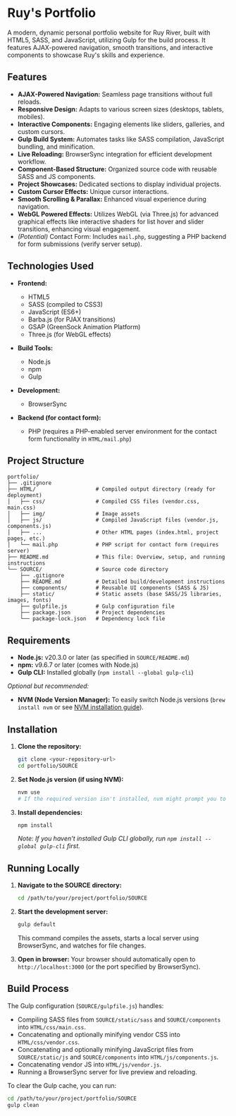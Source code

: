 # Ruy's Portfolio

A modern, dynamic personal portfolio website for Ruy River, built with HTML5, SASS, and JavaScript, utilizing Gulp for the build process. It features AJAX-powered navigation, smooth transitions, and interactive components to showcase Ruy's skills and experience.

## Features

- **AJAX-Powered Navigation:** Seamless page transitions without full reloads.
- **Responsive Design:** Adapts to various screen sizes (desktops, tablets, mobiles).
- **Interactive Components:** Engaging elements like sliders, galleries, and custom cursors.
- **Gulp Build System:** Automates tasks like SASS compilation, JavaScript bundling, and minification.
- **Live Reloading:** BrowserSync integration for efficient development workflow.
- **Component-Based Structure:** Organized source code with reusable SASS and JS components.
- **Project Showcases:** Dedicated sections to display individual projects.
- **Custom Cursor Effects:** Unique cursor interactions.
- **Smooth Scrolling & Parallax:** Enhanced visual experience during navigation.
- **WebGL Powered Effects:** Utilizes WebGL (via Three.js) for advanced graphical effects like interactive shaders for list hover and slider transitions, enhancing visual engagement.
- *(Potential)* Contact Form: Includes `mail.php`, suggesting a PHP backend for form submissions (verify server setup).

## Technologies Used

- **Frontend:**
  - HTML5
  - SASS (compiled to CSS3)
  - JavaScript (ES6+)
  - Barba.js (for PJAX transitions)
  - GSAP (GreenSock Animation Platform)
  - Three.js (for WebGL effects)

- **Build Tools:**
  - Node.js
  - npm
  - Gulp
- **Development:**
  - BrowserSync
- **Backend (for contact form):**
  - PHP (requires a PHP-enabled server environment for the contact form functionality in `HTML/mail.php`)

## Project Structure

```
portfolio/
├── .gitignore
├── HTML/                   # Compiled output directory (ready for deployment)
│   ├── css/                # Compiled CSS files (vendor.css, main.css)
│   ├── img/                # Image assets
│   ├── js/                 # Compiled JavaScript files (vendor.js, components.js)
│   ├── ...                 # Other HTML pages (index.html, project pages, etc.)
│   └── mail.php            # PHP script for contact form (requires server)
├── README.md               # This file: Overview, setup, and running instructions
└── SOURCE/                 # Source code directory
    ├── .gitignore
    ├── README.md           # Detailed build/development instructions
    ├── components/         # Reusable UI components (SASS & JS)
    ├── static/             # Static assets (base SASS/JS libraries, images, fonts)
    ├── gulpfile.js         # Gulp configuration file
    ├── package.json        # Project dependencies
    └── package-lock.json   # Dependency lock file
```

## Requirements

- **Node.js:** v20.3.0 or later (as specified in `SOURCE/README.md`)
- **npm:** v9.6.7 or later (comes with Node.js)
- **Gulp CLI:** Installed globally (`npm install --global gulp-cli`)

*Optional but recommended:*
- **NVM (Node Version Manager):** To easily switch Node.js versions (`brew install nvm` or see [NVM installation guide](https://github.com/nvm-sh/nvm#installing-and-updating)).

## Installation

1.  **Clone the repository:**
    ```bash
    git clone <your-repository-url>
    cd portfolio/SOURCE
    ```
2.  **Set Node.js version (if using NVM):**
    ```bash
    nvm use
    # If the required version isn't installed, nvm might prompt you to install it.
    ```
3.  **Install dependencies:**
    ```bash
    npm install
    ```
    *Note: If you haven't installed Gulp CLI globally, run `npm install --global gulp-cli` first.*

## Running Locally

1.  **Navigate to the SOURCE directory:**
    ```bash
    cd /path/to/your/project/portfolio/SOURCE
    ```
2.  **Start the development server:**
    ```bash
    gulp default
    ```
    This command compiles the assets, starts a local server using BrowserSync, and watches for file changes.

3.  **Open in browser:**
    Your browser should automatically open to `http://localhost:3000` (or the port specified by BrowserSync).

## Build Process

The Gulp configuration (`SOURCE/gulpfile.js`) handles:

- Compiling SASS files from `SOURCE/static/sass` and `SOURCE/components` into `HTML/css/main.css`.
- Concatenating and optionally minifying vendor CSS into `HTML/css/vendor.css`.
- Concatenating and optionally minifying JavaScript files from `SOURCE/static/js` and `SOURCE/components` into `HTML/js/components.js`.
- Concatenating vendor JS into `HTML/js/vendor.js`.
- Running a BrowserSync server for live preview and reloading.

To clear the Gulp cache, you can run:
```bash
cd /path/to/your/project/portfolio/SOURCE
gulp clean
```

